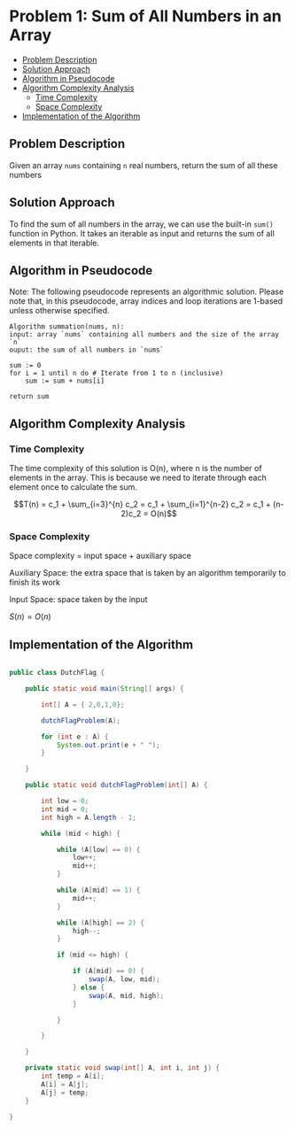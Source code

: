 # Problem 1: Sum of All Numbers in an Array
- [Problem Description]($problem-description)
- [Solution Approach](#solution-approach)
- [Algorithm in Pseudocode](#algorithm-in-pseudocode)
- [Algorithm Complexity Analysis](#algorithm-complexityanalysis)
    - [Time Complexity](#time-complexity)
    - [Space Complexity](#space-complexity)
- [Implementation of the Algorithm](#implementation-of-the-algorithm)

## Problem Description

Given an array `nums` containing `n` real numbers, return the sum of all these numbers

## Solution Approach

To find the sum of all numbers in the array, we can use the built-in `sum()` function in Python. It takes an iterable as input and returns the sum of all elements in that iterable.

## Algorithm in Pseudocode

Note: The following pseudocode represents an algorithmic solution. Please note that, in this pseudocode, array indices and loop iterations are 1-based unless otherwise specified.

```plaintext
Algorithm summation(nums, n):
input: array `nums` containing all numbers and the size of the array `n`
ouput: the sum of all numbers in `nums`

sum := 0
for i = 1 until n do # Iterate from 1 to n (inclusive)
    sum := sum + nums[i]

return sum
```
## Algorithm Complexity Analysis
### Time Complexity

The time complexity of this solution is O(n), where n is the number of elements in the array. This is because we need to iterate through each element once to calculate the sum.

$$T(n) = c_1 + \sum_{i=3}^{n} c_2 = c_1 + \sum_{i=1}^{n-2} c_2 = c_1 + (n-2)c_2 = O(n)$$

### Space Complexity

Space complexity = input space + auxiliary space

Auxiliary Space: the extra space that is taken by an algorithm temporarily to finish its work

Input Space: space taken by the input 

$S(n) = O(n)$

## Implementation of the Algorithm
```java

public class DutchFlag {

	public static void main(String[] args) {

		int[] A = { 2,0,1,0};

		dutchFlagProblem(A);

		for (int e : A) {
			System.out.print(e + " ");
		}

	}

	public static void dutchFlagProblem(int[] A) {

		int low = 0;
		int mid = 0;
		int high = A.length - 1;

		while (mid < high) {

			while (A[low] == 0) {
				low++;
				mid++;
			}

			while (A[mid] == 1) {
				mid++;
			}

			while (A[high] == 2) {
				high--;
			}

			if (mid <= high) {

				if (A[mid] == 0) {
					swap(A, low, mid);
				} else {
					swap(A, mid, high);
				}

			}

		}

	}

	private static void swap(int[] A, int i, int j) {
		int temp = A[i];
		A[i] = A[j];
		A[j] = temp;
	}

}
```
